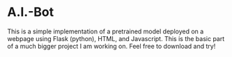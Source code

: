 # A.I.-Bot

This is a simple implementation of a pretrained model deployed on a webpage using Flask (python), HTML, and Javascript. This is the basic part of a much bigger project I am working on. Feel free to download and try!
